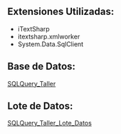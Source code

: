 ## Extensiones Utilizadas: ##
- iTextSharp
- itextsharp.xmlworker
- System.Data.SqlClient

## Base de Datos: ##
[SQLQuery_Taller](https://github.com/Luciana2002/Proyecto_Taller_Grupo_22/blob/76bab3efc5cd2b05de7346ec6f48f6f5da337a42/SQLQuery_Taller.sql)

## Lote de Datos: ##
[SQLQuery_Taller_Lote_Datos](https://github.com/Luciana2002/Proyecto_Taller_Grupo_22/blob/1f681708489a21e69a3d4e3eadfe7cc51d03cea8/SQLQuery_Taller_Lote_Datos.sql)
